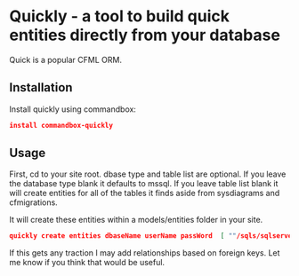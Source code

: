 # Quickly - a tool to build quick entities directly from your database

Quick is a popular CFML ORM.

## Installation
Install quickly using commandbox:

```json
install commandbox-quickly
```

## Usage

First, cd to your site root. dbase type and table list are optional.  If you leave the database type blank it defaults to mssql.  If you leave table list blank it will create entities for all of the tables it finds aside from sysdiagrams and cfmigrations.  

It will create these entities within a models/entities folder in your site.

```json
quickly create entities dbaseName userName passWord  [ ""/sqls/sqlserver/mysql ] [ commaDelimited,tableList }
```
If this gets any traction I may add relationships based on foreign keys.  Let me know if you think that would be useful.
